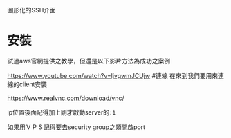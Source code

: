 圖形化的SSH介面

# 安裝

試過aws官網提供之教學，但還是以下影片方法為成功之案例

https://www.youtube.com/watch?v=ljvgwmJCUjw
#連線
在來到我們要用來連線的client安裝

https://www.realvnc.com/download/vnc/

ip位置後面記得加上剛才啟動server的`:1`

如果用ＶＰＳ記得要去security group之類開啟port

